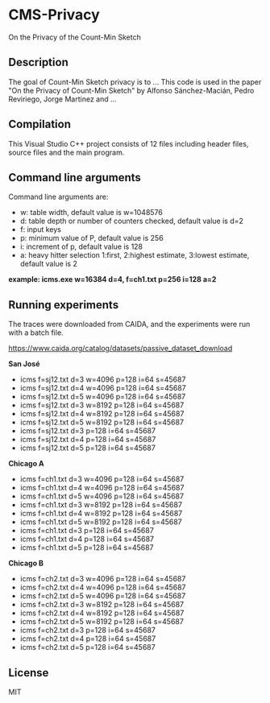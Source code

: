 # CMS-Privacy
On the Privacy of the Count-Min Sketch

## Description
The goal of Count-Min Sketch privacy is to ... This code is used in the paper "On the Privacy of Count-Min Sketch" by Alfonso Sánchez-Macián, Pedro Reviriego, Jorge Martinez and ...

## Compilation
This Visual Studio C++ project consists of 12 files including header files, source files and the main program.

## Command line arguments
Command line arguments are:
- w: table width, default value is w=1048576
- d: table depth or number of counters checked, default value is d=2
- f: input keys
- p: minimum value of P, default value is 256
- i: increment of p, default value is 128
- a: heavy hitter selection 1:first, 2:highest estimate, 3:lowest estimate, default value is 2

**example: icms.exe w=16384 d=4, f=ch1.txt p=256 i=128 a=2**

## Running experiments

The traces were downloaded from CAIDA, and the experiments were run with a batch file.

https://www.caida.org/catalog/datasets/passive_dataset_download

**San José**

- icms f=sj12.txt d=3 w=4096 p=128 i=64 s=45687
- icms f=sj12.txt d=4 w=4096 p=128 i=64 s=45687
- icms f=sj12.txt d=5 w=4096 p=128 i=64 s=45687
- icms f=sj12.txt d=3 w=8192 p=128 i=64 s=45687
- icms f=sj12.txt d=4 w=8192 p=128 i=64 s=45687
- icms f=sj12.txt d=5 w=8192 p=128 i=64 s=45687
- icms f=sj12.txt d=3 p=128 i=64 s=45687
- icms f=sj12.txt d=4 p=128 i=64 s=45687
- icms f=sj12.txt d=5 p=128 i=64 s=45687

**Chicago A**

- icms f=ch1.txt d=3 w=4096 p=128 i=64 s=45687
- icms f=ch1.txt d=4 w=4096 p=128 i=64 s=45687
- icms f=ch1.txt d=5 w=4096 p=128 i=64 s=45687
- icms f=ch1.txt d=3 w=8192 p=128 i=64 s=45687
- icms f=ch1.txt d=4 w=8192 p=128 i=64 s=45687
- icms f=ch1.txt d=5 w=8192 p=128 i=64 s=45687
- icms f=ch1.txt d=3 p=128 i=64 s=45687
- icms f=ch1.txt d=4 p=128 i=64 s=45687
- icms f=ch1.txt d=5 p=128 i=64 s=45687

**Chicago B**

- icms f=ch2.txt d=3 w=4096 p=128 i=64 s=45687
- icms f=ch2.txt d=4 w=4096 p=128 i=64 s=45687
- icms f=ch2.txt d=5 w=4096 p=128 i=64 s=45687
- icms f=ch2.txt d=3 w=8192 p=128 i=64 s=45687
- icms f=ch2.txt d=4 w=8192 p=128 i=64 s=45687
- icms f=ch2.txt d=5 w=8192 p=128 i=64 s=45687
- icms f=ch2.txt d=3 p=128 i=64 s=45687
- icms f=ch2.txt d=4 p=128 i=64 s=45687
- icms f=ch2.txt d=5 p=128 i=64 s=45687

## License

MIT
